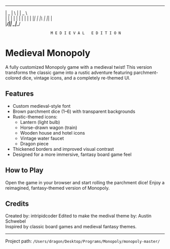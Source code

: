    ____  _   _ ____           
  |  _ \| \ | |  _ \  
  | | | |  \| | | | | 
  | |_| | |\  | |_| |   
  |____/|_| \_|____/  
                                                            
                        M E D I E V A L   E D I T I O N

# Medieval Monopoly

A fully customized Monopoly game with a medieval twist! This version transforms the classic game into a rustic adventure featuring parchment-colored dice, vintage icons, and a completely re-themed UI.

## Features

- Custom medieval-style font
- Brown parchment dice (1–6) with transparent backgrounds
- Rustic-themed icons:
  - Lantern (light bulb)
  - Horse-drawn wagon (train)
  - Wooden house and hotel icons
  - Vintage water faucet
  - Dragon piece
- Thickened borders and improved visual contrast
- Designed for a more immersive, fantasy board game feel

## How to Play

Open the game in your browser and start rolling the parchment dice!
Enjoy a reimagined, fantasy-themed version of Monopoly.

## Credits

Created by: intripidcoder 
Edited to make the medival theme by: Austin Schwebel  
Inspired by classic board games and medieval fantasy themes.

---
Project path: `/Users/dragon/Desktop/Programs/Monopoly/monopoly-master/`
